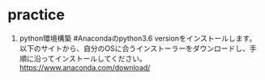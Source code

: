 # practice
1. python環境構築
#Anacondaのpython3.6 versionをインストールします。
以下のサイトから、自分のOSに合うインストーラーをダウンロードし、手順に沿ってインストールしてください。
https://www.anaconda.com/download/

